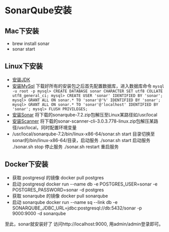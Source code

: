 # SonarQube安装

## Mac下安装
- brew install sonar
- sonar start

## Linux下安装
- [安装JDK](http://www.cnblogs.com/owenma/p/6139860.html)
- [安装MySql](http://www.cnblogs.com/owenma/p/6394477.html)
	下载好所有的安装包之后首先配置数据库，进入数据库命令
	`
	mysql -u root -p
	mysql> CREATE DATABASE sonar CHARACTER SET utf8 COLLATE utf8_general_ci;
	mysql> CREATE USER 'sonar' IDENTIFIED BY 'sonar';
	mysql> GRANT ALL ON sonar.* TO 'sonar'@'%' IDENTIFIED BY 'sonar';
	mysql> GRANT ALL ON sonar.* TO 'sonar'@'localhost' IDENTIFIED BY 'sonar';
	mysql> FLUSH PRIVILEGES;
	`
- [安装Sonar](https://www.sonarqube.org/downloads/)
	将下载的sonarqube-7.2.zip包解压至Linux某路径如/usr/local 
- [安装Scanner](https://docs.sonarqube.org/display/SCAN/Analyzing+with+SonarQube+Scanner)
	将下载的sonar-scanner-cli-3.0.3.778-linux.zip包解压某路径/usr/local，同时配置环境变量
- /usr/local/sonarqube-7.2/bin/linux-x86-64/sonar.sh start 
	目录切换至sonar的/bin/linux-x86-64/目录，启动服务 
	./sonar.sh start 启动服务 
	./sonar.sh stop 停止服务 
	./sonar.sh restart 重启服务

## Docker下安装
- 获取 postgresql 的镜像
	docker pull postgres
- 启动 postgresql
	docker run --name db -e POSTGRES_USER=sonar -e POSTGRES_PASSWORD=sonar -d postgres
- 获取 sonarqube 的镜像
	docker pull sonarqube
- 启动 sonarqube
	docker run --name sq --link db -e SONARQUBE_JDBC_URL=jdbc:postgresql://db:5432/sonar -p 9000:9000 -d sonarqube

至此，sonar就安装好了 
访问http://localhost:9000, 用admin/admin登录即可。

